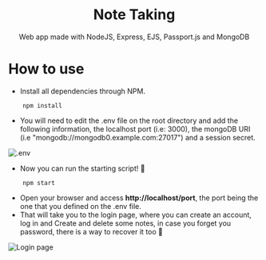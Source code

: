 <h1 align='center'>Note Taking</h1>

<p align='center'>Web app made with NodeJS, Express, EJS, Passport.js and MongoDB</p>

# How to use

- Install all dependencies through NPM.

```
    npm install
``` 
- You will need to edit the .env file on the root directory and add the following information, the localhost port (i.e: 3000), the mongoDB URI (i.e "mongodb://mongodb0.example.com:27017") and a session secret.


![.env](https://i.imgur.com/Z5yru57.png)

- Now you can run the starting script! 🤝

```
    npm start
``` 

- Open your browser and access **http://localhost/port**, the port being the one that you defined on the .env file.
- That will take you to the login page, where you can create an account, log in and Create and delete some notes, in case you forget you password, there is a way to recover it too 🙌

![Login page](https://i.imgur.com/xU9OgCo.png)
